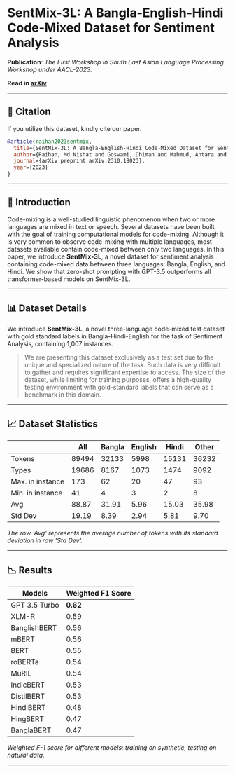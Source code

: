 # SentMix-3L: A Bangla-English-Hindi Code-Mixed Dataset for Sentiment Analysis

**Publication**: *The First Workshop in South East Asian Language Processing Workshop under AACL-2023.*

**Read in [arXiv](https://arxiv.org/pdf/2310.18023.pdf)** 

---

## 📝 Citation

If you utilize this dataset, kindly cite our paper.

```bibtex
@article{raihan2023sentmix,
  title={SentMix-3L: A Bangla-English-Hindi Code-Mixed Dataset for Sentiment Analysis},
  author={Raihan, Md Nishat and Goswami, Dhiman and Mahmud, Antara and Anstasopoulos, Antonios and Zampieri, Marcos},
  journal={arXiv preprint arXiv:2310.18023},
  year={2023}
}
```
---

## 📖 Introduction

Code-mixing is a well-studied linguistic phenomenon when two or more languages are mixed in text or speech. Several datasets have been built with the goal of training computational models for code-mixing. Although it is very common to observe code-mixing with multiple languages, most datasets available contain code-mixed between only two languages. In this paper, we introduce **SentMix-3L**, a novel dataset for sentiment analysis containing code-mixed data between three languages: Bangla, English, and Hindi. We show that zero-shot prompting with GPT-3.5 outperforms all transformer-based models on SentMix-3L.

---

## 📊 Dataset Details

We introduce **SentMix-3L**, a novel three-language code-mixed test dataset with gold standard labels in Bangla-Hindi-English for the task of Sentiment Analysis, containing 1,007 instances.

> We are presenting this dataset exclusively as a test set due to the unique and specialized nature of the task. Such data is very difficult to gather and requires significant expertise to access. The size of the dataset, while limiting for training purposes, offers a high-quality testing environment with gold-standard labels that can serve as a benchmark in this domain.

---

## 📈 Dataset Statistics

|                   | **All** | **Bangla** | **English** | **Hindi** | **Other** |
|-------------------|---------|------------|-------------|-----------|-----------|
| Tokens            | 89494   | 32133      | 5998        | 15131     | 36232     |
| Types             | 19686   | 8167       | 1073        | 1474      | 9092      |
| Max. in instance  | 173     | 62         | 20          | 47        | 93        |
| Min. in instance  | 41      | 4          | 3           | 2         | 8         |
| Avg               | 88.87   | 31.91      | 5.96        | 15.03     | 35.98     |
| Std Dev           | 19.19   | 8.39       | 2.94        | 5.81      | 9.70      |

*The row 'Avg' represents the average number of tokens with its standard deviation in row 'Std Dev'.*

---

## 📉 Results

| **Models**    | **Weighted F1 Score** |
|---------------|-----------------------|
| GPT 3.5 Turbo | **0.62**              |
| XLM-R         | 0.59                  |
| BanglishBERT  | 0.56                  |
| mBERT         | 0.56                  |
| BERT          | 0.55                  |
| roBERTa       | 0.54                  |
| MuRIL         | 0.54                  |
| IndicBERT     | 0.53                  |
| DistilBERT    | 0.53                  |
| HindiBERT     | 0.48                  |
| HingBERT      | 0.47                  |
| BanglaBERT    | 0.47                  |

*Weighted F-1 score for different models: training on synthetic, testing on natural data.*

---

